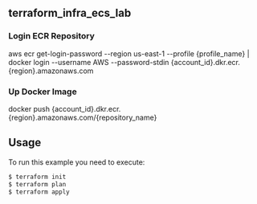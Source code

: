## terraform_infra_ecs_lab

<h3>Login ECR Repository</h3>
aws ecr get-login-password --region us-east-1 --profile {profile_name} | docker login --username AWS --password-stdin {account_id}.dkr.ecr.{region}.amazonaws.com

<h3>Up Docker Image</h3>
docker push {account_id}.dkr.ecr.{region}.amazonaws.com/{repository_name}

## Usage

To run this example you need to execute:

```bash
$ terraform init
$ terraform plan
$ terraform apply
```